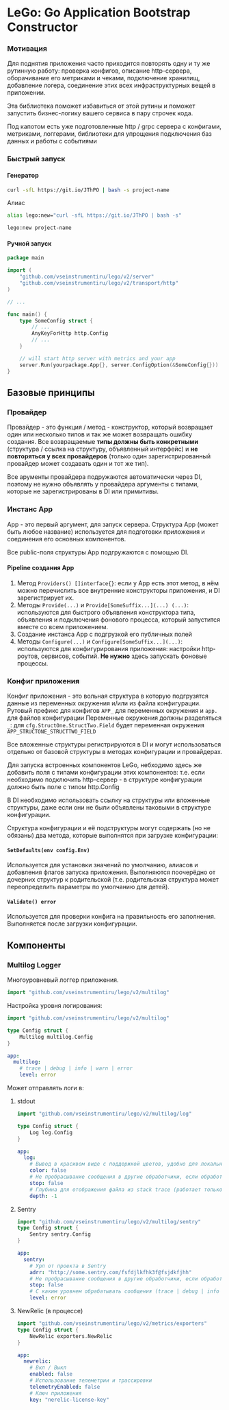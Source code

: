 # LeGo: Go Application Bootstrap Constructor

### Мотивация

Для поднятия приложения часто приходится повторять одну и ту же рутинную работу: проверка конфигов, описание
http-сервера, оборачивание его метриками и чеками, подключение хранилищ, добавление логера, соединение этих всех
инфраструктурных вещей в приложении.

Эта библиотека поможет избавиться от этой рутины и поможет запустить бизнес-логику вашего сервиса в пару строчек кода.

Под капотом есть уже подготовленные http / grpc сервера с конфигами, метриками, логгерами, библиотеки для упрощения
подключения баз данных и работы с событиями

### Быстрый запуск

#### Генератор

```bash
curl -sfL https://git.io/JThPO | bash -s project-name
```

Алиас

```bash
alias lego:new="curl -sfL https://git.io/JThPO | bash -s"

lego:new project-name
```

#### Ручной запуск

```go
package main

import (
    "github.com/vseinstrumentiru/lego/v2/server"
    "github.com/vseinstrumentiru/lego/v2/transport/http"
)

// ...

func main() {
    type SomeConfig struct {
        // ...
        AnyKeyForHttp http.Config
        // ...
    }

    // will start http server with metrics and your app
    server.Run(yourpackage.App{}, server.ConfigOption(&SomeConfig{}))
}
```

## Базовые принципы

### Провайдер

Провайдер - это функция / метод - конструктор, который возвращает один или несколько типов и так же может возвращать
ошибку создания. Все возвращаемые **типы должны быть конкретными** (структура / ссылка на структуру, объявленный
интерфейс) и **не повторяться у всех провайдеров** (только один зарегистрированный провайдер может
создавать один и тот же тип).

Все арументы провайдера подружаются автоматически через DI, поэтому не нужно объявлять у провайдера аргументы с типами,
которые не зарегистрированы в DI или примитивы.

### Инстанс App

App - это первый аргумент, для запуск сервера. Структура App (может быть любое название) используется для подготовки
приложения и соединения его основных компонентов.

Все public-поля структуры App подгружаются с помощью DI.

#### Pipeline создания App

1. Метод ```Providers() []interface{}```: если у App есть этот метод, в нём можно перечислить все внутренние
   конструкторы приложения, и DI зарегистрирует их.
1. Методы ```Provide(...)``` и ```Provide[SomeSuffix...](...) (...)```: используются для быстрого объявления
   конструктора типа, объявления и подключения фонового процесса, который запустится вместе со всем приложением.
1. Создание инстанса App с подгрузкой его публичных полей
1. Методы ```Configure(...)``` и ```Configure[SomeSuffix...](...)```: используются для конфигурирования приложения:
   настройки http-роутов, сервисов, событий. **Не нужно** здесь запускать фоновые процессы.

### Конфиг приложения

Конфиг приложения - это вольная структура в которую подгрузятся данные из переменных окружения и/или из файла
конфигурации. Рутовый префикс для конфигов ```APP_``` для переменных окружения и ```app.``` для файлов конфигурации
Переменные окружения должны разделяться ```_```: для ```сfg.StructOne.StructTwo.Field``` будет переменная
окружения ```APP_STRUCTONE_STRUCTTWO_FIELD```

Все вложенные структуры регистрируются в DI и могут использоваться отдельно от базовой структуры в методах конфигурации
и провайдерах.

Для запуска встроенных компонентов LeGo, небходимо здесь же добавить поля с типами конфигурации этих компонентов: т.е.
если необходимо подключить http-сервер - в структуре конфигурации должно быть поле с типом http.Config

В DI необходимо использовать ссылку на структуры или вложенные структуры, даже если они не были объявлены таковыми в
структуре конфигурации.

Структура конфигурации и её подструктуры могут содержать (но не обязаны) два метода, которые выполнятся при загрузке
конфигурации:

#### ```SetDefaults(env config.Env)```

Используется для установки значений по умолчанию, алиасов и добавления флагов запуска приложения. Выполняются поочерёдно
от дочерних структур к родительской (т.е. родительская структура может переопределить параметры по умолчанию для детей).

#### ```Validate() error```

Используется для проверки конфига на правильность его заполнения. Выполняется после загрузки конфигурации.

## Компоненты

### Multilog Logger

Многоуровневый логгер приложения.

```go
import "github.com/vseinstrumentiru/lego/v2/multilog"
```

Настройка уровня логирования:

```go
import "github.com/vseinstrumentiru/lego/v2/multilog"

type Config struct {
    Multilog multilog.Config
}
```

```yaml
app:
  multilog:
    # trace | debug | info | warn | error
    level: error
```

Может отправлять логи в:

1. stdout
    ```go
    import "github.com/vseinstrumentiru/lego/v2/multilog/log"

    type Config struct {
        Log log.Config
    }
    ```
    ```yaml
    app:
      log:
        # Вывод в красивом виде с поддержкой цветов, удобно для локальной разработки, но НЕ ПРОД (по умолчанию - false, вывод в JSON) (true | false)
        color: false
        # Не пробрасывание сообщения в другие обработчики, если обработан этим
        stop: false
        # Глубина для отображения файла из stack trace (работает только с color = true)
        depth: -1
    ```
1. Sentry
    ```go
    import "github.com/vseinstrumentiru/lego/v2/multilog/sentry"
    type Config struct {
        Sentry sentry.Config
    }
    ```
    ```yaml
    app:
      sentry:
        # Урл от проекта в Sentry
        adrr: "http://some.sentry.com/fsfdjlkfhk3f@fsjdkfjhh"
        # Не пробрасывание сообщения в другие обработчики, если обработан этим
        stop: false
        # С каким уровнем обрабатывать сообщения (trace | debug | info | warn | error)
        level: error
    ```
1. NewRelic (в процессе)
    ```go
    import "github.com/vseinstrumentiru/lego/v2/metrics/exporters"
    type Config struct {
        NewRelic exporters.NewRelic
    }
    ```
    ```yaml
    app:
      newrelic:
        # Вкл / Выкл
        enabled: false
        # Использование телеметрии и трассировки
        telemetryEnabled: false
        # Ключ приложения
        key: "nerelic-license-key"
    ```
